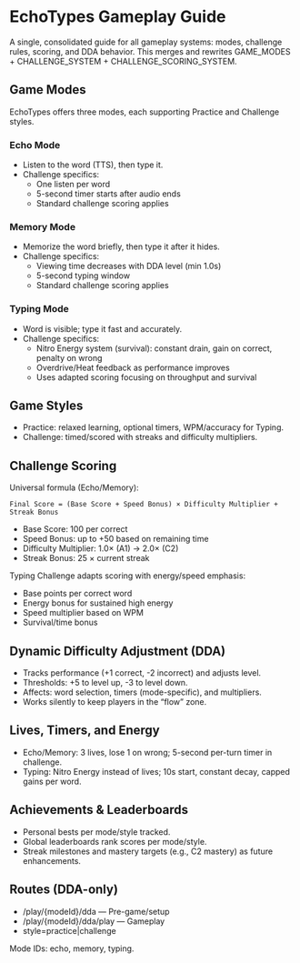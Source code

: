 # EchoTypes Gameplay Guide

A single, consolidated guide for all gameplay systems: modes, challenge rules, scoring, and DDA behavior. This merges and rewrites GAME_MODES + CHALLENGE_SYSTEM + CHALLENGE_SCORING_SYSTEM.

## Game Modes

EchoTypes offers three modes, each supporting Practice and Challenge styles.

### Echo Mode
- Listen to the word (TTS), then type it.
- Challenge specifics:
  - One listen per word
  - 5-second timer starts after audio ends
  - Standard challenge scoring applies

### Memory Mode
- Memorize the word briefly, then type it after it hides.
- Challenge specifics:
  - Viewing time decreases with DDA level (min 1.0s)
  - 5-second typing window
  - Standard challenge scoring applies

### Typing Mode
- Word is visible; type it fast and accurately.
- Challenge specifics:
  - Nitro Energy system (survival): constant drain, gain on correct, penalty on wrong
  - Overdrive/Heat feedback as performance improves
  - Uses adapted scoring focusing on throughput and survival

## Game Styles

- Practice: relaxed learning, optional timers, WPM/accuracy for Typing.
- Challenge: timed/scored with streaks and difficulty multipliers.

## Challenge Scoring

Universal formula (Echo/Memory):
```
Final Score = (Base Score + Speed Bonus) × Difficulty Multiplier + Streak Bonus
```
- Base Score: 100 per correct
- Speed Bonus: up to +50 based on remaining time
- Difficulty Multiplier: 1.0× (A1) → 2.0× (C2)
- Streak Bonus: 25 × current streak

Typing Challenge adapts scoring with energy/speed emphasis:
- Base points per correct word
- Energy bonus for sustained high energy
- Speed multiplier based on WPM
- Survival/time bonus

## Dynamic Difficulty Adjustment (DDA)

- Tracks performance (+1 correct, -2 incorrect) and adjusts level.
- Thresholds: +5 to level up, -3 to level down.
- Affects: word selection, timers (mode-specific), and multipliers.
- Works silently to keep players in the “flow” zone.

## Lives, Timers, and Energy

- Echo/Memory: 3 lives, lose 1 on wrong; 5-second per-turn timer in challenge.
- Typing: Nitro Energy instead of lives; 10s start, constant decay, capped gains per word.

## Achievements & Leaderboards

- Personal bests per mode/style tracked.
- Global leaderboards rank scores per mode/style.
- Streak milestones and mastery targets (e.g., C2 mastery) as future enhancements.

## Routes (DDA-only)

- /play/{modeId}/dda — Pre-game/setup
- /play/{modeId}/dda/play — Gameplay
- style=practice|challenge

Mode IDs: echo, memory, typing.
